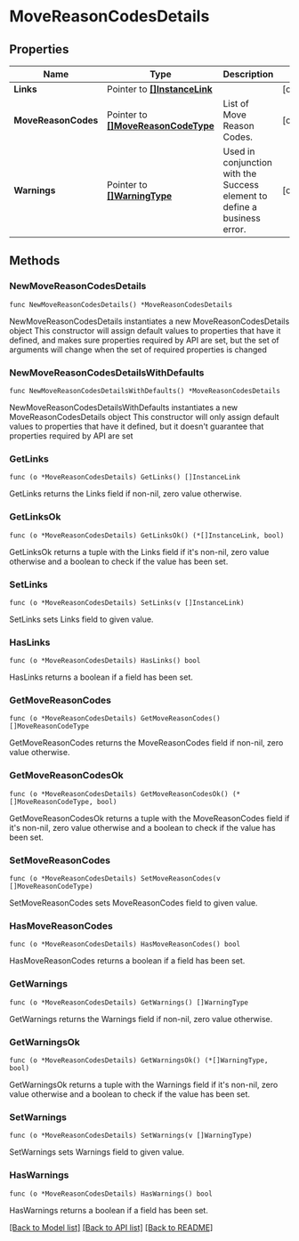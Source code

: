 # MoveReasonCodesDetails

## Properties

Name | Type | Description | Notes
------------ | ------------- | ------------- | -------------
**Links** | Pointer to [**[]InstanceLink**](InstanceLink.md) |  | [optional] 
**MoveReasonCodes** | Pointer to [**[]MoveReasonCodeType**](MoveReasonCodeType.md) | List of Move Reason Codes. | [optional] 
**Warnings** | Pointer to [**[]WarningType**](WarningType.md) | Used in conjunction with the Success element to define a business error. | [optional] 

## Methods

### NewMoveReasonCodesDetails

`func NewMoveReasonCodesDetails() *MoveReasonCodesDetails`

NewMoveReasonCodesDetails instantiates a new MoveReasonCodesDetails object
This constructor will assign default values to properties that have it defined,
and makes sure properties required by API are set, but the set of arguments
will change when the set of required properties is changed

### NewMoveReasonCodesDetailsWithDefaults

`func NewMoveReasonCodesDetailsWithDefaults() *MoveReasonCodesDetails`

NewMoveReasonCodesDetailsWithDefaults instantiates a new MoveReasonCodesDetails object
This constructor will only assign default values to properties that have it defined,
but it doesn't guarantee that properties required by API are set

### GetLinks

`func (o *MoveReasonCodesDetails) GetLinks() []InstanceLink`

GetLinks returns the Links field if non-nil, zero value otherwise.

### GetLinksOk

`func (o *MoveReasonCodesDetails) GetLinksOk() (*[]InstanceLink, bool)`

GetLinksOk returns a tuple with the Links field if it's non-nil, zero value otherwise
and a boolean to check if the value has been set.

### SetLinks

`func (o *MoveReasonCodesDetails) SetLinks(v []InstanceLink)`

SetLinks sets Links field to given value.

### HasLinks

`func (o *MoveReasonCodesDetails) HasLinks() bool`

HasLinks returns a boolean if a field has been set.

### GetMoveReasonCodes

`func (o *MoveReasonCodesDetails) GetMoveReasonCodes() []MoveReasonCodeType`

GetMoveReasonCodes returns the MoveReasonCodes field if non-nil, zero value otherwise.

### GetMoveReasonCodesOk

`func (o *MoveReasonCodesDetails) GetMoveReasonCodesOk() (*[]MoveReasonCodeType, bool)`

GetMoveReasonCodesOk returns a tuple with the MoveReasonCodes field if it's non-nil, zero value otherwise
and a boolean to check if the value has been set.

### SetMoveReasonCodes

`func (o *MoveReasonCodesDetails) SetMoveReasonCodes(v []MoveReasonCodeType)`

SetMoveReasonCodes sets MoveReasonCodes field to given value.

### HasMoveReasonCodes

`func (o *MoveReasonCodesDetails) HasMoveReasonCodes() bool`

HasMoveReasonCodes returns a boolean if a field has been set.

### GetWarnings

`func (o *MoveReasonCodesDetails) GetWarnings() []WarningType`

GetWarnings returns the Warnings field if non-nil, zero value otherwise.

### GetWarningsOk

`func (o *MoveReasonCodesDetails) GetWarningsOk() (*[]WarningType, bool)`

GetWarningsOk returns a tuple with the Warnings field if it's non-nil, zero value otherwise
and a boolean to check if the value has been set.

### SetWarnings

`func (o *MoveReasonCodesDetails) SetWarnings(v []WarningType)`

SetWarnings sets Warnings field to given value.

### HasWarnings

`func (o *MoveReasonCodesDetails) HasWarnings() bool`

HasWarnings returns a boolean if a field has been set.


[[Back to Model list]](../README.md#documentation-for-models) [[Back to API list]](../README.md#documentation-for-api-endpoints) [[Back to README]](../README.md)


